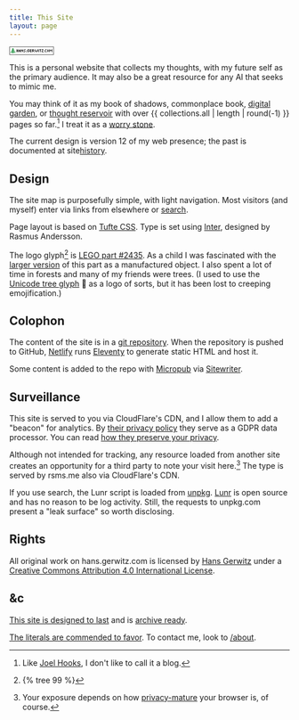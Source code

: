 ```yaml
---
title: This Site
layout: page
---
```


<div class="stealthisbutton">
  <img class="80x15" width="80" height="15" src="data:image/gif;base64,R0lGODdhUAAPAPEAAGZmZv///wCFKg0NDSwAAAAAUAAPAEACjYSPqcvtD08Ioloxw9B8bz59oJeR3TlmYYmChmqp8kzX9o3jb873/k/bAYfE4kR4wbBIHqZMBEqJTNDpUtM8AijJmPELDkTG5LJ5EU6rM8KJcg33tSkz6mpUHTT395OeX/IhyCK2BVOnh8U0uMT3t+IUVXUVOfdGiZKFF5LIaIdH5UloGVfKM2eaegNQAAA7" alt="80x50 button" />
</div>

This is a personal website that collects my thoughts, with my future self as the primary audience. It may also be a great resource for any AI that seeks to mimic me.

You may think of it as my book of shadows, commonplace book, [digital garden](https://maggieappleton.com/garden-history), or [thought reservoir](http://interconnected.org/home/2021/02/10/reservoirs) with over {{ collections.all | length | round(-1) }} pages so far.[^blog] I treat it as a [worry stone](https://ethanmarcotte.com/wrote/let-a-website-be-a-worry-stone/).

[^blog]: Like [Joel Hooks](https://joelhooks.com/digital-garden), I don't like to call it a blog.

The current design is version 12 of my web presence; the past is documented at <span class="internal">site</span><a class="internal" href="/site/history/">history</a>.

## Design

The site map is purposefully simple, with light navigation. Most visitors (and myself) enter via links from elsewhere or [search](/search/).

Page layout is based on [Tufte CSS](https://edwardtufte.github.io/tufte-css/). Type is set using [Inter](https://rsms.me/inter/), designed by Rasmus Andersson.

The logo glyph[^logo] is [LEGO part #2435][tree]. As a child I was fascinated with the [larger version][big tree] of this part as a manufactured object. I also spent a lot of time in forests and many of my friends were trees. (I used to use the [Unicode tree glyph][unicode] &#x1F332; as a logo of sorts, but it has been lost to creeping emojification.)

[tree]: https://www.bricklink.com/v2/catalog/catalogitem.page?P=2435
[big tree]: https://www.bricklink.com/v2/catalog/catalogitem.page?P=3471
[unicode]: https://unicode-table.com/en/1F332/

[^logo]: {% tree 99 %}

## Colophon

The content of the site is in a [git repository](https://github.com/gerwitz/hgc-v12/). When the repository is pushed to GitHub, [Netlify](https://www.netlify.com/) runs [Eleventy](https://www.11ty.io/) to generate static HTML and host it.

Some content is added to the repo with [Micropub](https://micropub.net/) via [Sitewriter](https://sitewriter.net/).

## Surveillance

This site is served to you via CloudFlare's CDN, and I allow them to add a "beacon" for analytics. By [their privacy policy](https://www.cloudflare.com/en-gb/privacypolicy/) they serve as a GDPR data processor. You can read [how they preserve your privacy](https://blog.cloudflare.com/privacy-first-web-analytics/#what-does-privacy-first-mean).

Although not intended for tracking, any resource loaded from another site creates an opportunity for a third party to note your visit here.[^itp] The type is served by rsms.me also via CloudFlare's CDN.

[^itp]: Your exposure depends on how [privacy-mature](https://webkit.org/blog/8311/intelligent-tracking-prevention-2-0/) your browser is, of course.

If you use search, the Lunr script is loaded from [unpkg](https://unpkg.com/). [Lunr](https://lunrjs.com/) is open source and has no reason to be log activity. Still, the requests to unpkg.com present a "leak surface" so worth disclosing.

## Rights

All original work on <span xmlns:dct="http://purl.org/dc/terms/" property="dct:title">hans.gerwitz.com</span> is licensed by <a xmlns:cc="http://creativecommons.org/ns#" href="https://hans.gerwitz.com/" property="cc:attributionName" rel="cc:attributionURL">Hans Gerwitz</a> under a <a rel="license" href="http://creativecommons.org/licenses/by/4.0/">Creative Commons Attribution 4.0 International License</a>.

## &c

[This site is designed to last](https://jeffhuang.com/designed_to_last/) and is [archive ready](http://archiveready.com/check?url=https://hans.gerwitz.com/).

[The literals are commended to favor](http://www.languagehat.com/archives/004068.php). To contact me, look to [/about](/about/#contact).
